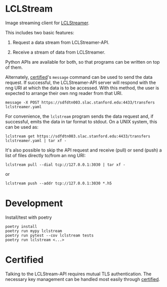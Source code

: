 # LCLStream

Image streaming client for
[LCLStreamer](https://slac-lcls.github.io/lclstreamer/).

This includes two basic features:

1. Request a data stream from LCLStreamer-API.

2. Receive a stream of data from LCLStreamer.

Python APIs are available for both, so that programs
can be written on top of them.

Alternately, [certified](https://github.com/ORNL/certified)'s
`message` command can be used to send the data request.
If successful, the LCLStreamer-API server will respond with
the nng URI at which the data is to be accessed.
With this method, the user is expected to arrange their own
nng reader from that URI.

    message -X POST https://sdfdtn003.slac.stanford.edu:4433/transfers lclstreamer.yaml


For convenience, the `lclstream` program sends the
data request and, if successful, emits the data in
tar format to stdout.  On a UNIX system, this can be
used as:

    lclstream get https://sdfdtn003.slac.stanford.edu:4433/transfers lclstreamer.yaml | tar xf -

It's also possible to skip the API request and receive (pull)
or send (push) a list of files directly to/from an nng URI:

    lclstream pull --dial tcp://127.0.0.1:3030 | tar xf -

or

    lclstream push --addr tcp://127.0.0.1:3030 *.h5


# Development

Install/test with poetry

    poetry install
    poetry run mypy lclstream
    poetry run pytest --cov lclstream tests
    poetry run lclstream <...>


# Certified

Talking to the LCLStream-API requires mutual TLS authentication.
The necessary key management can be handled most easily through
[certified](https://certified.readthedocs.io/en/latest/).
